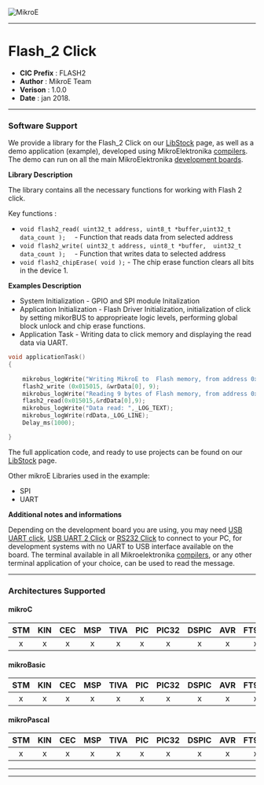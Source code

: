 ![MikroE](http://www.mikroe.com/img/designs/beta/logo_small.png)

---

# Flash_2 Click

- **CIC Prefix**  : FLASH2
- **Author**      : MikroE Team
- **Verison**     : 1.0.0
- **Date**        : jan 2018.

---

### Software Support

We provide a library for the Flash_2 Click on our [LibStock](http://libstock.mikroe.com/projects/view/1785/flash-2-click) 
page, as well as a demo application (example), developed using MikroElektronika 
[compilers](http://shop.mikroe.com/compilers). The demo can run on all the main 
MikroElektronika [development boards](http://shop.mikroe.com/development-boards).

**Library Description**

The library contains all the necessary functions for working with Flash 2 click.

Key functions :

- ```void flash2_read( uint32_t address, uint8_t *buffer,uint32_t data_count );  ``` -  Function that reads data from selected address 
- ```void flash2_write( uint32_t address, uint8_t *buffer,  uint32_t data_count );  ``` - Function that writes data to  selected address 
- ``` void flash2_chipErase( void ); ``` - The chip erase function clears all bits in the device 1.

**Examples Description**

- System Initialization - GPIO and SPI module Initalization 
- Application Initialization - Flash Driver Initialization, initialization of click by setting mikorBUS to
  approprieate logic levels, performing global block unlock and chip erase functions.
- Application Task - Writing data to click memory and displaying the read data via UART.


```.c
void applicationTask()
{
   
    mikrobus_logWrite("Writing MikroE to  Flash memory, from address 0x015015:",_LOG_LINE);
    flash2_write (0x015015, &wrData[0], 9);
    mikrobus_logWrite("Reading 9 bytes of Flash memory, from address 0x015015:",_LOG_LINE);
    flash2_read(0x015015,&rdData[0],9);
    mikrobus_logWrite("Data read: ",_LOG_TEXT);
    mikrobus_logWrite(rdData,_LOG_LINE);
    Delay_ms(1000);

}
```

The full application code, and ready to use projects can be found on our 
[LibStock](http://libstock.mikroe.com/projects/view/1785/flash-2-click) page.

Other mikroE Libraries used in the example:

- SPI
- UART

**Additional notes and informations**

Depending on the development board you are using, you may need 
[USB UART click](http://shop.mikroe.com/usb-uart-click), 
[USB UART 2 Click](http://shop.mikroe.com/usb-uart-2-click) or 
[RS232 Click](http://shop.mikroe.com/rs232-click) to connect to your PC, for 
development systems with no UART to USB interface available on the board. The 
terminal available in all Mikroelektronika 
[compilers](http://shop.mikroe.com/compilers), or any other terminal application 
of your choice, can be used to read the message.

---
### Architectures Supported

#### mikroC

| STM | KIN | CEC | MSP | TIVA | PIC | PIC32 | DSPIC | AVR | FT90x |
|:-:|:-:|:-:|:-:|:-:|:-:|:-:|:-:|:-:|:-:|
| x | x | x | x | x | x | x | x | x | x |

#### mikroBasic

| STM | KIN | CEC | MSP | TIVA | PIC | PIC32 | DSPIC | AVR | FT90x |
|:-:|:-:|:-:|:-:|:-:|:-:|:-:|:-:|:-:|:-:|
| x | x | x | x | x | x | x | x | x | x |

#### mikroPascal

| STM | KIN | CEC | MSP | TIVA | PIC | PIC32 | DSPIC | AVR | FT90x |
|:-:|:-:|:-:|:-:|:-:|:-:|:-:|:-:|:-:|:-:|
| x | x | x | x | x | x | x | x | x | x |

---
---
